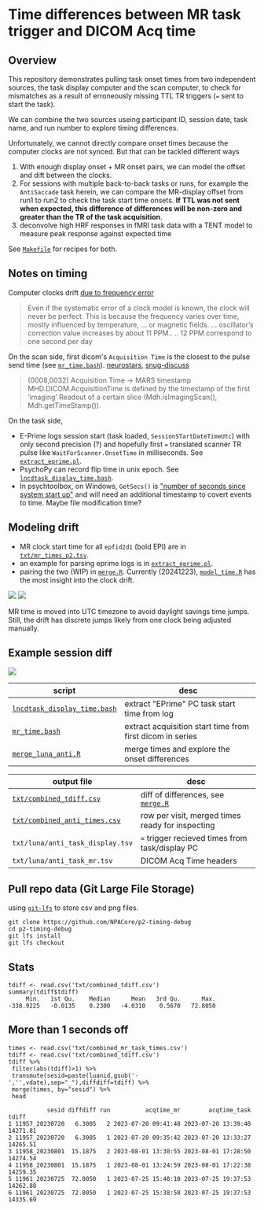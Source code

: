 # Time differences between MR task trigger and DICOM Acq time


## Overview
This repository demonstrates pulling task onset times from two independent sources, the task display computer and the scan computer, to check for mismatches as a result of erroneously missing TTL TR triggers (`=` sent to start the task).

We can combine the two sources useing participant ID, session date, task name, and run number to explore timing differences.

Unfortunately, we cannot directly compare onset times because the computer clocks are not synced. But that can be tackled different ways

  1. With enough display onset + MR onset pairs, we can model the offset and dift between the clocks.
  2. For sessions with multiple back-to-back tasks or runs, for example the `AntiSaccade` task herein, we can compare the MR-display offset from run1 to run2 to check the task start time onsets. **If TTL was not sent when expected, this difference of differences will be non-zero and greater than the TR of the task acquisition**.
  3. deconvolve high HRF responses in fMRI task data with a TENT model to measure peak response against expected time


See [`Makefile`](Makefile) for recipes for both.

## Notes on timing

Computer clocks drift [due to frequency error](https://www.ntp.org/ntpfaq/ntp-s-sw-clocks-quality/)
> Even if the systematic error of a clock model is known, the clock will never be perfect. This is because the frequency varies over time, mostly influenced by temperature, ... or magnetic fields.
> ... oscillator’s correction value increases by about 11 PPM..
> .. 12 PPM correspond to one second per day 

On the scan side, first dicom's `Acquisition Time` is the closest to the pulse send time (see [`mr_time.bash`](mr_time.bash)).
[neurostars](https://neurostars.org/t/dicom-header-acquisition-time-study-time-series-time-content-time/23280/2), [snug-discuss](https://www.snug-discuss.org/t/what-is-relationship-between-acquisitiontime-in-dicom-and-trigger-pulse/490/3)
> (0008,0032) Acquisition Time → MARS timestamp
> MHD.DICOM.AcquisitionTime is defined by the timestamp of the first ‘imaging’ Readout of a certain slice (Mdh.isImagingScan(), Mdh.getTimeStamp()).

On the task side, 
 * E-Prime logs session start (task loaded, `SessionSTartDateTimeUtc`) with only second precision (?)  and hopefully first `=` translated scanner TR pulse like `WaitForScanner.OnsetTime` in milliseconds. See [`extract_eprime.pl`](extract_eprime.pl).
 * PsychoPy can record flip time in unix epoch. See [`lncdtask_display_time.bash`](lncdtask_display_time.bash).
 * In psychtoolbox, on Windows, `GetSecs()` is ["number of seconds since system start up"](http://psychtoolbox.org/docs/GetSecs) and will need an additional timestamp to covert events to time. Maybe file modification time?


## Modeling drift

  * MR clock start time for all `epfid2d1` (bold EPI) are in [`txt/mr_times_p2.tsv`](txt/mr_times_p2.tsv).
  * an example for parsing eprime logs is in [`extract_eprime.pl`](extract_eprime.pl).
  * pairing the two (WIP) in [`merge.R`](merge.R). Currently (20241223), [`model_time.R`](model_time.R) has the most insight into the clock drift.


![](clock_drift.png)
![](clock_drift_lm.png)

MR time is moved into UTC timezone to avoid daylight savings time jumps. Still, the drift has discrete jumps likely from one clock being adjusted manually.

## Example session diff

![](run_diffs_over_date.png)

|script|desc|
|---|---|
|[`lncdtask_display_time.bash`](lncdtask_display_time.bash) | extract "EPrime" PC task start time from log|
|[`mr_time.bash`](mr_time.bash) | extract acquisition start time from first dicom in series|
|[`merge_luna_anti.R`](merge_luna_anti.R)| merge times and explore the onset differences |



| output file | desc| 
| ---- | ----| 
| [`txt/combined_tdiff.csv`](txt/combined_tdiff.csv) | diff of differences, see [`merge.R`](merge.R) |
| [`txt/combined_anti_times.csv`](txt/combined_anti_times.csv) | row per visit, merged times ready for inspecting | 
| `txt/luna/anti_task_display.tsv`      | `=` trigger recieved times from task/display PC| 
| `txt/luna/anti_task_mr.tsv`           | DICOM Acq Time headers | 


## Pull repo data (Git Large File Storage)

using [`git-lfs`](https://git-lfs.com/) to store csv and png files.
```
git clone https://github.com/NPACore/p2-timing-debug
cd p2-timing-debug
git lfs install
git lfs checkout
```

## Stats

```
tdiff <- read.csv('txt/combined_tdiff.csv')
summary(tdiff$tdiff)
     Min.   1st Qu.    Median      Mean   3rd Qu.      Max.
-338.9225   -0.0135    0.2300   -4.0310    0.5670   72.8050
```

## More than 1 seconds off

```
times <- read.csv('txt/combined_mr_task_times.csv')
tdiff <- read.csv('txt/combined_tdiff.csv')
tdiff %>%
 filter(abs(tdiff)>1) %>%
 transmute(sesid=paste(luanid,gsub('-','',vdate),sep="_"),diffdiff=tdiff) %>%
 merge(times, by="sesid") %>%
 head
```

```
           sesid diffdiff run          acqtime_mr        acqtime_task    tdiff
1 11957_20230720   6.3005   2 2023-07-20 09:41:48 2023-07-20 13:39:40 14271.81
2 11957_20230720   6.3005   1 2023-07-20 09:35:42 2023-07-20 13:33:27 14265.51
3 11958_20230801  15.1875   2 2023-08-01 13:30:55 2023-08-01 17:28:50 14274.54
4 11958_20230801  15.1875   1 2023-08-01 13:24:59 2023-08-01 17:22:38 14259.35
5 11961_20230725  72.8050   1 2023-07-25 15:40:10 2023-07-25 19:37:53 14262.88
6 11961_20230725  72.8050   1 2023-07-25 15:38:58 2023-07-25 19:37:53 14335.69
```
